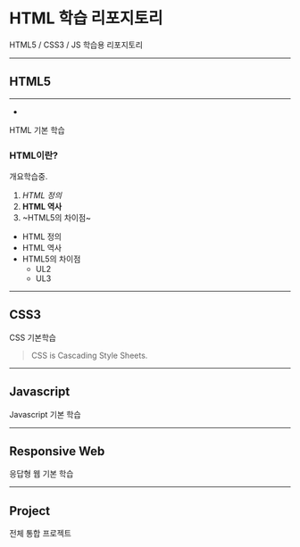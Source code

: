 # HTML 학습 리포지토리
HTML5 / CSS3 / JS 학습용 리포지토리


-----------------

## HTML5
----------------
-
HTML 기본 학습

### HTML이란?
개요학습중.
1. *HTML 정의*
2. **HTML 역사**
3. ~HTML5의 차이점~

- HTML 정의
- HTML 역사
- HTML5의 차이점
  - UL2
  - UL3
-------------
## CSS3
CSS 기본학습

> CSS is Cascading Style Sheets.

-------------
## Javascript
Javascript 기본 학습

----------------
## Responsive Web
응답형 웹 기본 학습

---------------------
## Project
전체 통합 프로젝트
